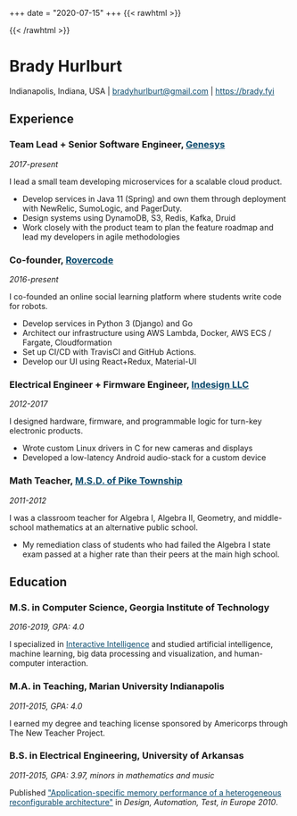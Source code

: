 
+++
date = "2020-07-15"
+++
{{< rawhtml >}}
<style>
a {
    color: #08496c;
}

@media print {
    body {
    line-height: 1;
    font-size: 12px;
    margin: 0px auto;
    }
    a {
        text-decoration: none;
        color: #444;
    }
    h1,
    h2,
    h3 {
    line-height: 1.2;
    font-weight: 700;
    }
}
</style>
{{< /rawhtml >}}


# Brady Hurlburt

Indianapolis, Indiana, USA | bradyhurlburt@gmail.com | https://brady.fyi

## Experience

### Team Lead + Senior Software Engineer, [Genesys](https://www.genesys.com/genesys-cloud)
*2017-present*

I lead a small team developing microservices for a scalable cloud product.

* Develop services in Java 11 (Spring) and own them through deployment with NewRelic, SumoLogic, and PagerDuty.
* Design systems using DynamoDB, S3, Redis, Kafka, Druid
* Work closely with the product team to plan the feature roadmap and lead my developers in agile methodologies

### Co-founder, [Rovercode](https://rovercode.com/)
*2016-present*

I co-founded an online social learning platform where students write code for robots.

* Develop services in Python 3 (Django) and Go
* Architect our infrastructure using AWS Lambda, Docker, AWS ECS / Fargate, Cloudformation
* Set up CI/CD with TravisCI and GitHub Actions.
* Develop our UI using React+Redux, Material-UI

### Electrical Engineer + Firmware Engineer, [Indesign LLC](https://indesign-llc.com/)
*2012-2017*

I designed hardware, firmware, and programmable logic for turn-key electronic
products.

* Wrote custom Linux drivers in C for new cameras and displays
* Developed a low-latency Android audio-stack for a custom device


### Math Teacher, [M.S.D. of Pike Township](https://en.wikipedia.org/wiki/Metropolitan_School_District_of_Pike_Township)
*2011-2012*

I was a classroom teacher for Algebra I, Algebra II, Geometry, and middle-school mathematics at an alternative public school.

* My remediation class of students who had failed the Algebra I state exam passed at a higher rate than their peers at the main high school.

## Education

### M.S. in Computer Science, Georgia Institute of Technology
*2016-2019, GPA: 4.0*

I specialized in [Interactive Intelligence](https://omscs.gatech.edu/specialization-interactive-intelligence) and studied artificial intelligence,
machine learning, big data processing and visualization, and human-computer interaction.

### M.A. in Teaching, Marian University Indianapolis
*2011-2015, GPA: 4.0*

I earned my degree and teaching license sponsored by Americorps through The New Teacher Project.

### B.S. in Electrical Engineering, University of Arkansas
*2011-2015, GPA: 3.97, minors in mathematics and music*

Published ["Application-specific memory performance of a heterogeneous reconfigurable architecture"](https://www.google.com/url?sa=t&rct=j&q=&esrc=s&source=web&cd=&cad=rja&uact=8&ved=2ahUKEwiLgJjvzs_qAhXQGM0KHfJSBTsQFjADegQIARAB&url=https%3A%2F%2Fwww.date-conference.com%2Fproceedings-archive%2FPAPERS%2F2010%2FDATE10%2FPDFFILES%2F04.4_3.PDF&usg=AOvVaw2z-gYTqjW5a1ks9mSLoCZI) in *Design, Automation, Test, in Europe 2010*.


